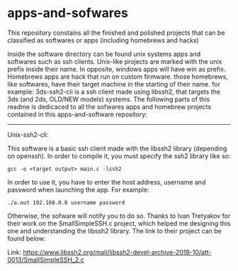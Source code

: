 # apps-and-sofwares
This repository constains all the finished and polished projects that can be classified as softwares or apps (including homebrews and hacks)

Inside the software directory can be found unix systems apps and softwares such as ssh clients.
Unix-like projects are marked with the unix prefix inside their name.
In opposite, windows apps will have win as prefix.
Homebrews apps are hack that run on custom firmware.
those homebrews, like softwares, have their target machine in the starting of their name.
for example: 3ds-ssh2-cli is a ssh client made using libssh2, that targets the 3ds (and 2ds, OLD/NEW models) systems.
The following parts of this readme is dedicaced to all the sofwares apps and homebrew projects contained in this apps-and-software repository:

------------------------------------------------------------------------------------------------

Unix-ssh2-cli:

This software is a basic ssh client made with the libssh2 library (depending on openssh).
In order to compile it, you must specify the ssh2 library like so:
```
gcc -o <target output> main.c -lssh2
```
In order to use it, you have to enter the host address, username and password when launching the app.
For example:
```
./a.out 192.168.0.0 username password
```
Otherwise, the sofware will notify you to do so.
Thanks to Ivan Tretyakov for their work on the SmallSimpleSSH.c project, which helped me designing this one and understanding
the libssh2 library. The link to their project can be found below:

Link: https://www.libssh2.org/mail/libssh2-devel-archive-2018-10/att-0013/SmallSimpleSSH_2.c
